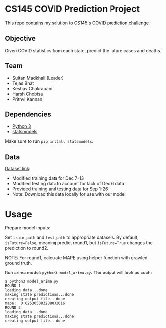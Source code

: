 # CS145 COVID Prediction Project

This repo contains my solution to CS145's [COVID prediction challenge](https://www.kaggle.com/c/ucla2020-cs145-covid19-prediction/leaderboard)

## Objective

Given COVID statistics from each state, predict the future cases and deaths.

## Team

- Sultan Madkhali (Leader)
- Tejas Bhat
- Keshav Chakrapani
- Harsh Chobisa
- Prithvi Kannan

## Dependencies
- [Python 3](https://www.python.org/downloads/)
- [statsmodels](https://www.statsmodels.org/stable/install.html)

Make sure to run `pip install statsmodels`.

## Data

[Dataset link](https://drive.google.com/drive/folders/13eKpEJaqWpJgI1RQLGqyWJF7UAp-7MZ0?usp=sharing):
- Modified training data for Dec 7-13
- Modified testing data to account for lack of Dec 6 data
- Provided training and testing data for Sep 1-26
- Note: Download this data locally for use with our model

# Usage

Prepare model inputs:

Set `train_path` and `test_path` to appropriate datasets. By default, `isFuture=False`, meaning predict round1, but `isFuture=True` changes the prediction to round2.

NOTE: For round1, calculate MAPE using helper function with crawled ground truth.

Run arima model: `python3 model_arima.py`. 
The output will look as such:
```
$ python3 model_arima.py 
ROUND 1
loading data...done
making state predictions...done
creating output file...done
mape:  0.025305383288031016
ROUND 2
loading data...done
making state predictions...done
creating output file...done
```

